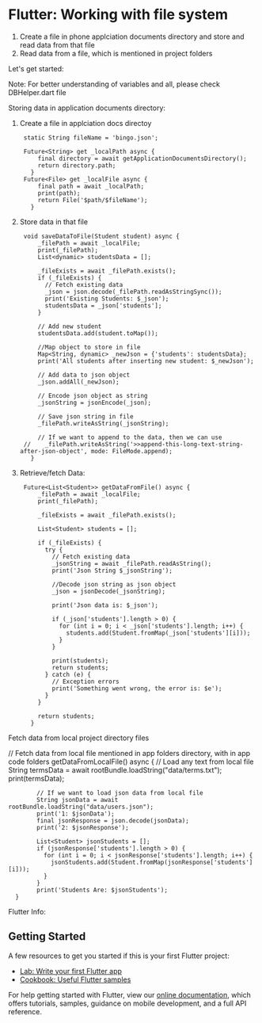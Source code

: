 # Flutter: Working with file system

1. Create a file in phone applciation documents directory and store and read data from that file
2. Read data from a file, which is mentioned in project folders

Let's get started:

Note: For better understanding of variables and all, please check DBHelper.dart file

Storing data in application documents directory: 
    
1. Create a file in applciation docs directoy
    
        static String fileName = 'bingo.json';
        
        Future<String> get _localPath async {
            final directory = await getApplicationDocumentsDirectory();
            return directory.path;
          }
        Future<File> get _localFile async {
            final path = await _localPath;
            print(path);
            return File('$path/$fileName');
          }

2. Store data in that file

        void saveDataToFile(Student student) async {
            _filePath = await _localFile;
            print(_filePath);
            List<dynamic> studentsData = [];
            
            _fileExists = await _filePath.exists();
            if (_fileExists) {
              // Fetch existing data
              _json = json.decode(_filePath.readAsStringSync());
              print('Existing Students: $_json');
              studentsData = _json['students'];
            }
        
            // Add new student
            studentsData.add(student.toMap());
        
            //Map object to store in file
            Map<String, dynamic> _newJson = {'students': studentsData};
            print('All students after inserting new student: $_newJson');
        
            // Add data to json object
            _json.addAll(_newJson);
        
            // Encode json object as string
            _jsonString = jsonEncode(_json);
        
            // Save json string in file
            _filePath.writeAsString(_jsonString);
        
            // If we want to append to the data, then we can use
        //    _filePath.writeAsString('>>append-this-long-text-string-after-json-object', mode: FileMode.append);
          }
  
3. Retrieve/fetch Data:
    
        Future<List<Student>> getDataFromFile() async {
            _filePath = await _localFile;
            print(_filePath);
        
            _fileExists = await _filePath.exists();
        
            List<Student> students = [];
        
            if (_fileExists) {
              try {
                // Fetch existing data
                _jsonString = await _filePath.readAsString();
                print('Json String $_jsonString');
        
                //Decode json string as json object
                _json = jsonDecode(_jsonString);
        
                print('Json data is: $_json');
        
                if (_json['students'].length > 0) {
                  for (int i = 0; i < _json['students'].length; i++) {
                    students.add(Student.fromMap(_json['students'][i]));
                  }
                }
        
                print(students);
                return students;
              } catch (e) {
                // Exception errors
                print('Something went wrong, the error is: $e');
              }
            }
        
            return students;
          }
  
Fetch data from local project directory files

// Fetch data from local file mentioned in app folders directory, with in app code folders
      getDataFromLocalFile() async {
            // Load any text from local file
            String termsData = await rootBundle.loadString("data/terms.txt");
            print(termsData);
        
            // If we want to load json data from local file
            String jsonData = await rootBundle.loadString("data/users.json");
            print('1: $jsonData');
            final jsonResponse = json.decode(jsonData);
            print('2: $jsonResponse');
        
            List<Student> jsonStudents = [];
            if (jsonResponse['students'].length > 0) {
              for (int i = 0; i < jsonResponse['students'].length; i++) {
                jsonStudents.add(Student.fromMap(jsonResponse['students'][i]));
              }
            }
            print('Students Are: $jsonStudents');
      }
        
        
Flutter Info:
## Getting Started

A few resources to get you started if this is your first Flutter project:

- [Lab: Write your first Flutter app](https://flutter.dev/docs/get-started/codelab)
- [Cookbook: Useful Flutter samples](https://flutter.dev/docs/cookbook)

For help getting started with Flutter, view our
[online documentation](https://flutter.dev/docs), which offers tutorials,
samples, guidance on mobile development, and a full API reference.
